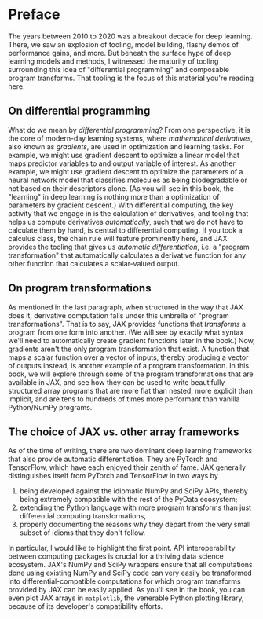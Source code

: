 # Preface

The years between 2010 to 2020 was a breakout decade for deep learning.
There, we saw an explosion of tooling, model building, flashy demos of performance gains, and more.
But beneath the surface hype of deep learning models and methods,
I witnessed the maturity of tooling surrounding this idea of "differential programming"
and composable program transforms.
That tooling is the focus of this material you're reading here.

## On differential programming

What do we mean by _differential programming_?
From one perspective, it is the core of modern-day learning systems,
where _mathematical derivatives_, also known as _gradients_,
are used in optimization and learning tasks.
For example, we might use gradient descent to optimize
a linear model that maps predictor variables to and output variable of interest.
As another example, we might use gradient descent to optimize
the parameters of a neural network model
that classifies molecules as being biodegradable or not
based on their descriptors alone.
(As you will see in this book, the "learning" in deep learning
is nothing more than a optimization of parameters by gradient descent.)
With differential computing, the key activity that we engage in
is the calculation of derivatives,
and tooling that helps us compute derivatives _automatically_,
such that we do not have to calculate them by hand,
is central to differential computing.
If you took a calculus class, the chain rule will feature prominently here,
and JAX provides the tooling that gives us _automatic differentiation_,
i.e. a "program transformation" that automatically calculates a derivative function
for any other function that calculates a scalar-valued output.

## On program transformations

As mentioned in the last paragraph, when structured in the way that JAX does it,
derivative computation falls under this umbrella of "program transformations".
That is to say, JAX provides functions
that _transforms_ a program from one form into another.
(We will see by exactly what syntax we'll need to automatically create gradient functions
later in the book.)
Now, gradients aren't the only program transformation that exist.
A function that maps a scalar function over a vector of inputs,
thereby producing a vector of outputs instead, is another example of a program transformation.
In this book, we will explore through
some of the program transformations that are available in JAX,
and see how they can be used to write beautifully structured array programs
that are more flat than nested,
more explicit than implicit,
and are tens to hundreds of times more performant than vanilla Python/NumPy programs.

## The choice of JAX vs. other array frameworks

As of the time of writing, there are two dominant deep learning frameworks
that also provide automatic differentiation.
They are PyTorch and TensorFlow, which have each enjoyed their zenith of fame.
JAX generally distinguishes itself from PyTorch and TensorFlow in two ways by

1. being developed against the idiomatic NumPy and SciPy APIs, thereby being extremely compatible with the rest of the PyData ecosystem;
2. extending the Python language with more program transforms than just differential computing transformations,
3. properly documenting the reasons why they depart from the very small subset of idioms that they don't follow.

In particular, I would like to highlight the first point.
API interoperability between computing packages is crucial for a thriving data science ecosystem.
JAX's NumPy and SciPy wrappers ensure that all computations done using existing NumPy and SciPy code
can very easily be transformed into differential-compatible computations
for which program transforms provided by JAX can be easily applied.
As you'll see in the book, you can even plot JAX arrays in `matplotlib`,
the venerable Python plotting library,
because of its developer's compatibility efforts.
